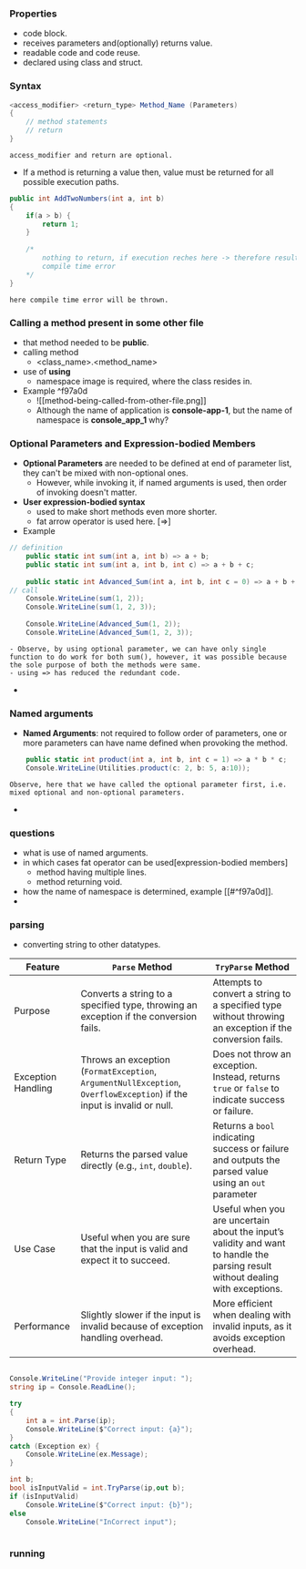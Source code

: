 
### Properties
- code block.
- receives parameters and(optionally) returns value.
- readable code and code reuse.
- declared using class and struct.

### Syntax
```c#
<access_modifier> <return_type> Method_Name (Parameters) 
{
	// method statements
	// return 
}
```
	access_modifier and return are optional.
- If a method is returning a value then, value must be returned for all possible execution paths.
```c#
public int AddTwoNumbers(int a, int b)
{
	if(a > b) {
		return 1;
	}
			
	/* 
		nothing to return, if execution reches here -> therefore results in 
		compile time error
	*/
}
```
	here compile time error will be thrown. 



### Calling a method present in some other file
- that method needed to be **public**.
- calling method
	- <class_name>.<method_name>
- use of **using**
	- namespace image is required, where the class resides in.
- Example ^f97a0d
	- ![[method-being-called-from-other-file.png]]
	- Although the name of application is **console-app-1**, but the name of namespace is **console_app_1** why?



### Optional Parameters and Expression-bodied Members
- **Optional Parameters** are needed to be defined at end of parameter list, they can't be mixed with non-optional ones.
	- However, while invoking it, if named arguments is used, then order of invoking doesn't matter.
- **User expression-bodied syntax**
	- used to make short methods even more shorter.
	- fat arrow operator is used here. [=>]
- Example
```c#
// definition
	public static int sum(int a, int b) => a + b;
	public static int sum(int a, int b, int c) => a + b + c;
	
	public static int Advanced_Sum(int a, int b, int c = 0) => a + b + c;	
// call
	Console.WriteLine(sum(1, 2));
	Console.WriteLine(sum(1, 2, 3));
	
	Console.WriteLine(Advanced_Sum(1, 2));
	Console.WriteLine(Advanced_Sum(1, 2, 3));
```
	- Observe, by using optional parameter, we can have only single function to do work for both sum(), however, it was possible because the sole purpose of both the methods were same.
	- using => has reduced the redundant code.
- 
### Named arguments
- **Named Arguments**: not required to follow order of parameters, one or more parameters can have name defined when provoking the method.
```c#
	public static int product(int a, int b, int c = 1) => a * b * c;
	Console.WriteLine(Utilities.product(c: 2, b: 5, a:10));
```
	Observe, here that we have called the optional parameter first, i.e. mixed optional and non-optional parameters.
- 
### questions
- what is use of named arguments.
- in which cases fat operator can be used[expression-bodied members]
	- method having multiple lines.
	- method returning void.
- how the name of namespace is determined, example [[#^f97a0d]].
- 
### parsing
- converting string to other datatypes.

| Feature            | `Parse` Method                                                                                                         | `TryParse` Method                                                                                                               |
| ------------------ | ---------------------------------------------------------------------------------------------------------------------- | ------------------------------------------------------------------------------------------------------------------------------- |
| Purpose            | Converts a string to a specified type, throwing an exception if the conversion fails.                                  | Attempts to convert a string to a specified type without throwing an exception if the conversion fails.                         |
| Exception Handling | Throws an exception (`FormatException`, `ArgumentNullException`, `OverflowException`) if the input is invalid or null. | Does not throw an exception. Instead, returns `true` or `false` to indicate success or failure.                                 |
| Return Type        | Returns the parsed value directly (e.g., `int`, `double`).                                                             | Returns a `bool` indicating success or failure and outputs the parsed value using an `out` parameter                            |
| Use Case           | Useful when you are sure that the input is valid and expect it to succeed.                                             | Useful when you are uncertain about the input’s validity and want to handle the parsing result without dealing with exceptions. |
| Performance        | Slightly slower if the input is invalid because of exception handling overhead.                                        | More efficient when dealing with invalid inputs, as it avoids exception overhead.                                               |
```c#

Console.WriteLine("Provide integer input: ");
string ip = Console.ReadLine();

try
{
	int a = int.Parse(ip);
	Console.WriteLine($"Correct input: {a}");
}
catch (Exception ex) { 
	Console.WriteLine(ex.Message);
}

int b;
bool isInputValid = int.TryParse(ip,out b);
if (isInputValid) 
	Console.WriteLine($"Correct input: {b}");
else 
	Console.WriteLine("InCorrect input");
	
```


### running
